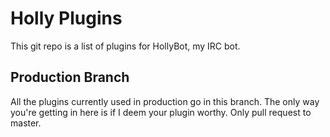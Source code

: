 # Holly Plugins

This git repo is a list of plugins for HollyBot, my IRC bot.

## Production Branch

All the plugins currently used in production go in this branch. The only way you're getting in here is if I deem your plugin worthy. Only pull request to master.